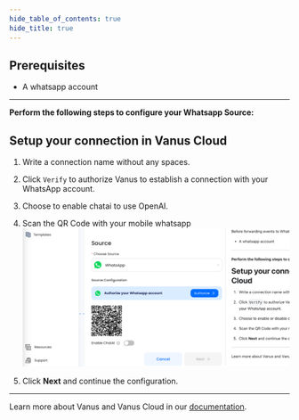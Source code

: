 ```yaml
--- 
hide_table_of_contents: true
hide_title: true
---
```


## Prerequisites

- A whatsapp account 

---

**Perform the following steps to configure your Whatsapp Source:**

## Setup your connection in Vanus Cloud 

1. Write a connection name without any spaces.

2. Click `Verify` to authorize Vanus to establish a connection with your WhatsApp account. 

3. Choose to enable chatai to use OpenAI. 

4. Scan the QR Code with your mobile whatsapp 
![img.png](image/img.png)
5. Click **Next** and continue the configuration. 


---

Learn more about Vanus and Vanus Cloud in our [documentation](https://docs.vanus.ai).
